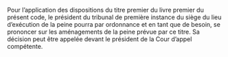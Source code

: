 Pour l’application des dispositions du titre premier du livre premier du présent code, le président du tribunal de première instance du siège du lieu d’exécution de la peine pourra par ordonnance et en tant que de besoin, se prononcer sur les aménagements de la peine prévue par ce titre. Sa décision peut être appelée devant le président de la Cour d’appel compétente.